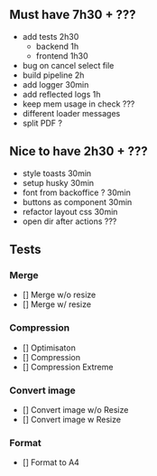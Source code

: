 ## Must have                      7h30 + ???
- add tests                       2h30
  - backend       1h
  - frontend      1h30
- bug on cancel select file
- build pipeline                  2h
- add logger                      30min
- add reflected logs              1h
- keep mem usage in check         ???
- different loader messages
- split PDF ?

## Nice to have                 2h30 + ???
- style toasts                  30min
- setup husky                   30min
- font from backoffice ?        30min
- buttons as component          30min
- refactor layout css           30min
- open dir after actions        ???

## Tests
### Merge
- [] Merge w/o resize
- [] Merge w/ resize
### Compression
- [] Optimisaton
- [] Compression
- [] Compression Extreme
### Convert image
- [] Convert image w/o Resize
- [] Convert image w Resize
### Format
- [] Format to A4